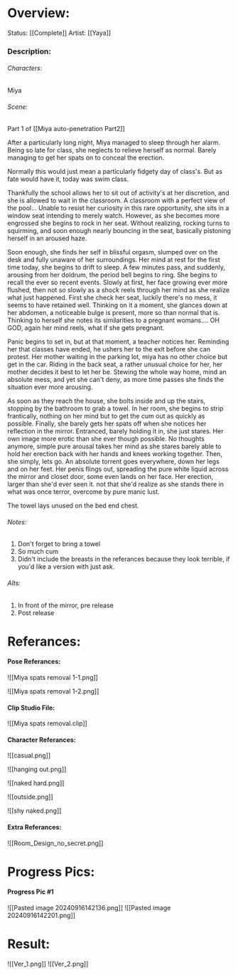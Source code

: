 # Overview:
Status: [[Complete]]
Artist: [[Yaya]]
### Description:
###### Characters:
Miya
###### Scene:
Part 1 of [[Miya auto-penetration Part2]]

After a particularly long night, Miya managed to sleep through her alarm. Being so late for class, she neglects to relieve herself as normal. Barely managing to get her spats on to conceal the erection.

Normally this would just mean a particularly fidgety day of class's. But as fate would have it, today was swim class.

Thankfully the school allows her to sit out of activity's at her discretion, and she is allowed to wait in the classroom. A classroom with a perfect view of the pool...
Unable to resist her curiosity in this rare opportunity, she sits in a window seat intending to merely watch. However, as she becomes more engrossed she begins to rock in her seat. Without realizing, rocking turns to squirming, and soon enough nearly bouncing in the seat, basically pistoning herself in an aroused haze.

Soon enough, she finds her self in blissful orgasm, slumped over on the desk and fully unaware of her surroundings. Her mind at rest for the first time today, she begins to drift to sleep. 
A few minutes pass, and suddenly, arousing from her doldrum, the period bell begins to ring. She begins to recall the ever so recent events. Slowly at first, her face growing ever more flushed, then not so slowly as a shock reels through her mind as she realize what just happened. First she check her seat, luckily there's no mess, it seems to have retained well. Thinking on it a moment, she glances down at her abdomen, a noticeable bulge is present, more so than normal that is. Thinking to herself she notes its similarities to a pregnant womans.... OH GOD, again her mind reels, what if she gets pregnant.

Panic begins to set in, but at that moment, a teacher notices her. Reminding her that classes have ended, he ushers her to the exit before she can protest. Her mother waiting in the parking lot, miya has no other choice but get in the car. Riding in the back seat, a rather unusual choice for her, her mother decides it best to let her be. Stewing the whole way home, mind an absolute mess, and yet she can't deny, as more time passes she finds the situation ever more arousing. 

As soon as they reach the house, she bolts inside and up the stairs, stopping by the bathroom to grab a towel. In her room, she begins to strip frantically, nothing on her mind but to get the cum out as quickly as possible. Finally, she barely gets her spats off when she notices her reflection in the mirror. Entranced, barely holding it in, she just stares. Her own image more erotic than she ever though possible. No thoughts anymore, simple pure arousal takes her mind as she stares barely able to hold her erection back with her hands and knees working together. Then, she simply, lets go. An absolute torrent goes everywhere, down her legs and on her feet. Her penis flings out, spreading the pure white liquid across the mirror and closet door, some even lands on her face. Her erection, larger than she'd ever seen it. not that she'd realize as she stands there in what was once terror, overcome by pure manic lust.

The towel lays unused on the bed end chest.
###### Notes:
1. Don't forget to bring a towel
2.  So much cum
3. Didn't include the breasts in the referances because they look terrible, if you'd like a version with just ask.

###### Alts:
1. In front of the mirror, pre release
2. Post release
# Referances:

#### Pose Referances:
![[Miya spats removal 1-1.png]]

![[Miya spats removal 1-2.png]]
#### Clip Studio File:
![[Miya spats removal.clip]]
#### Character Referances:
![[casual.png]]

![[hanging out.png]]

![[naked hard.png]]

![[outside.png]]

![[shy naked.png]]
#### Extra Referances:
![[Room_Design_no_secret.png]]

# Progress Pics:
#### Progress Pic #1
![[Pasted image 20240916142136.png]]
![[Pasted image 20240916142201.png]]
# Result:

![[Ver_1.png]]
![[Ver_2.png]]